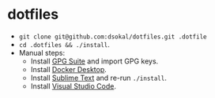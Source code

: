 # dotfiles

- `git clone git@github.com:dsokal/dotfiles.git .dotfile`
- `cd .dotfiles && ./install`.
- Manual steps:
  - Install [GPG Suite](https://gpgtools.org/) and import GPG keys.
  - Install [Docker Desktop](https://www.docker.com/products/docker-desktop/).
  - Install [Sublime Text](https://www.sublimetext.com/) and re-run `./install`.
  - Install [Visual Studio Code](https://code.visualstudio.com/).
